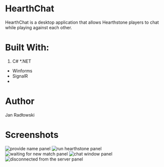 # HearthChat
HearthChat is a desktop application that allows Hearthstone players to chat while playing against each other.

# Built With:
1. C#
  *.NET
  * Winforms
  * SignalR
  * 
# Author
Jan Radłowski

# Screenshots
<img src="http://i.imgur.com/Dm3ypj5.png" alt="provide name panel">
<img src="http://i.imgur.com/FIHC0mX.png" alt="run hearthstone panel">
<img src="http://i.imgur.com/xfAp8Rs.png" alt="waiting for new match panel">
<img src="http://i.imgur.com/NIRGo8H.png" alt="chat window panel">
<img src="http://i.imgur.com/Mb1JyTb.png" alt="disconnected from the server panel">
